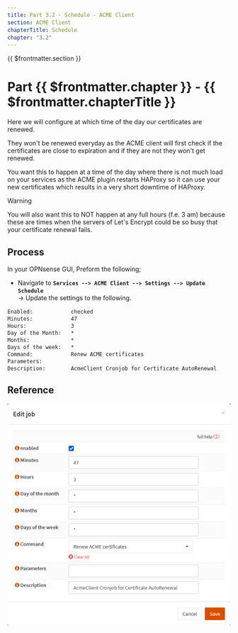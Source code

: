 ```yaml
---
title: Part 3.2 - Schedule - ACME Client
section: ACME Client
chapterTitle: Schedule
chapter: "3.2"
---
```


{{ $frontmatter.section }}
# Part {{ $frontmatter.chapter }} - {{ $frontmatter.chapterTitle }}
Here we will configure at which time of the day our certificates are renewed.

They won't be renewed everyday as the ACME client will first check if the certificates are close to expiration and if they are not they won't get renewed.

You want this to happen at a time of the day where there is not much load on your services as the ACME plugin restarts HAProxy so it can use your new certificates which results in a very short downtime of HAProxy.

> [!WARNING]
> You will also want this to NOT happen at any full hours (f.e. 3 am) because these are times when the servers of Let's Encrypt could be so busy that your certificate renewal fails.

## Process

In your OPNsense GUI, Preform the following;

- Navigate to **`Services --> ACME Client --> Settings --> Update Schedule`**  
-> Update the settings to the following.

```text
Enabled:            checked
Minutes:            47
Hours:              3
Day of the Month:   *
Months:             *
Days of the week:   *
Command:            Renew ACME certificates
Parameters:         
Description:        AcmeClient Cronjob for Certificate AutoRenewal
```

## Reference
![P003-002-ACME-Schedule](assets/P003-002-ACME-Schedule.png)